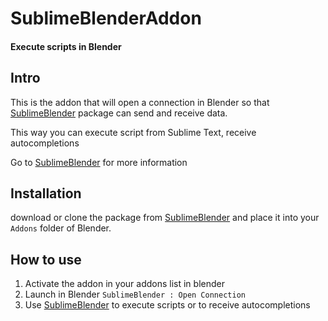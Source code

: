 SublimeBlenderAddon
===================
#### Execute scripts in Blender

## Intro
This is the addon that will open a connection in Blender so that [SublimeBlender](https://github.com/svenfraeys/SublimeBlender "SublimeBlender") package can send and receive data.

This way you can execute script from Sublime Text, receive autocompletions
 
Go to [SublimeBlender](https://github.com/svenfraeys/SublimeBlender "SublimeBlender") for more information


## Installation
download or clone the package from [SublimeBlender](https://github.com/svenfraeys/SublimeBlender "SublimeBlender") and place it into your `Addons` folder of Blender.

## How to use
1. Activate the addon in your addons list in blender
2. Launch in Blender `SublimeBlender : Open Connection`
3. Use [SublimeBlender](https://github.com/svenfraeys/SublimeBlender "SublimeBlender") to execute scripts or to receive autocompletions
